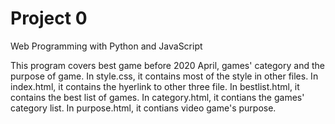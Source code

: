 # Project 0

Web Programming with Python and JavaScript

This program covers best game before 2020 April, games' category and the purpose of game.
In style.css, it contains most of the style in other files.
In index.html, it contains the hyerlink to other three file.
In bestlist.html, it contains the best list of games.
In category.html, it contians the games' category list.
In purpose.html, it contians video game's purpose.